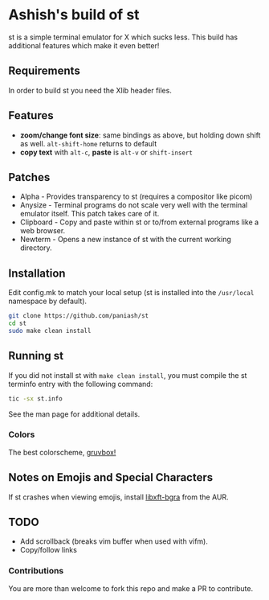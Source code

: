 # Ashish's build of st
st is a simple terminal emulator for X which sucks less. This build has additional features which make it even better!

## Requirements
In order to build st you need the Xlib header files.

## Features
+ **zoom/change font size**: same bindings as above, but holding down shift as well. `alt-shift-home` returns to default
+ **copy text** with `alt-c`, **paste** is `alt-v` or `shift-insert`

## Patches
- Alpha - Provides transparency to st (requires a compositor like picom)
- Anysize - Terminal programs do not scale very well with the terminal emulator itself. This patch takes care of it.
- Clipboard - Copy and paste within st or to/from external programs like a web browser.
- Newterm - Opens a new instance of st with the current working directory.

## Installation
Edit config.mk to match your local setup (st is installed into
the `/usr/local` namespace by default).

```sh
git clone https://github.com/paniash/st
cd st
sudo make clean install
```

## Running st
If you did not install st with `make clean install`, you must compile
the st terminfo entry with the following command:

```sh
tic -sx st.info
```

See the man page for additional details.

### Colors
The best colorscheme, [gruvbox!](https://github.com/morhetz/gruvbox)

## Notes on Emojis and Special Characters
If st crashes when viewing emojis, install [libxft-bgra](https://aur.archlinux.org/packages/libxft-bgra/) from the AUR.

## TODO
- Add scrollback (breaks vim buffer when used with vifm).
- Copy/follow links

### Contributions
You are more than welcome to fork this repo and make a PR to contribute.

